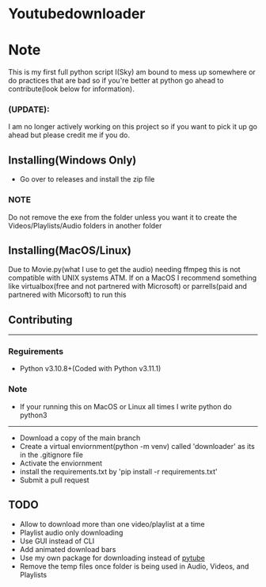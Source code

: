 # Youtubedownloader

# Note
This is my first full python script I(Sky) am bound to mess up somewhere or do practices that are bad so if you're better at python go ahead to contribute(look below for information).

### (UPDATE): 
I am no longer actively working on this project so if you want to pick it up go ahead but please credit me if you do.

## Installing(Windows Only)
- Go over to releases and install the zip file

### NOTE
Do not remove the exe from the folder unless you want it to create the Videos/Playlists/Audio folders in another folder

## Installing(MacOS/Linux)
Due to Movie.py(what I use to get the audio) needing ffmpeg this is not compatible with UNIX systems ATM. If on a MacOS I recommend something like virtualbox(free and not partnered with Microsoft) or parrells(paid and partnered with Micorsoft) to run this

## Contributing
---
### Reguirements
- Python v3.10.8+(Coded with Python v3.11.1)

### Note
- If your running this on MacOS or Linux all times I write python do python3
---
- Download a copy of the main branch
- Create a virtual enviornment(python -m venv) called 'downloader' as its in the .gitignore file
- Activate the enviornment
- install the requirements.txt by 'pip install -r requirements.txt'
- Submit a pull request

## TODO
- Allow to download more than one video/playlist at a time
- Playlist audio only downloading
- Use GUI instead of CLI
- Add animated download bars
- Use my own package for downloading instead of [pytube](https://github.com/pytube/pytube)
- Remove the temp files once folder is being used in Audio, Videos, and Playlists
